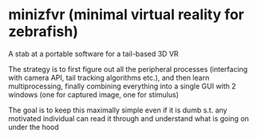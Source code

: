# minizfvr (minimal virtual reality for zebrafish)
A stab at a portable software for a tail-based 3D VR

The strategy is to first figure out all the peripheral processes (interfacing with camera API, tail tracking algorithms etc.), and then learn multiprocessing, finally combining everything into a single GUI with 2 windows (one for captured image, one for stimulus)

The goal is to keep this maximally simple even if it is dumb s.t. any motivated individual can read it through and understand what is going on under the hood 
